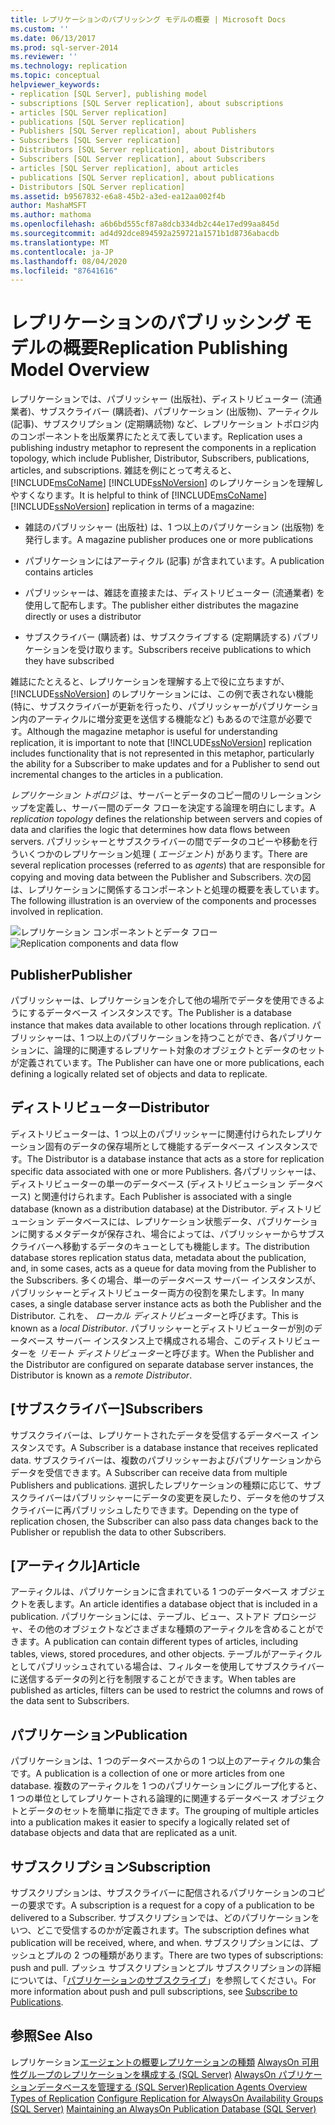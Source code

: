 ```yaml
---
title: レプリケーションのパブリッシング モデルの概要 | Microsoft Docs
ms.custom: ''
ms.date: 06/13/2017
ms.prod: sql-server-2014
ms.reviewer: ''
ms.technology: replication
ms.topic: conceptual
helpviewer_keywords:
- replication [SQL Server], publishing model
- subscriptions [SQL Server replication], about subscriptions
- articles [SQL Server replication]
- publications [SQL Server replication]
- Publishers [SQL Server replication], about Publishers
- Subscribers [SQL Server replication]
- Distributors [SQL Server replication], about Distributors
- Subscribers [SQL Server replication], about Subscribers
- articles [SQL Server replication], about articles
- publications [SQL Server replication], about publications
- Distributors [SQL Server replication]
ms.assetid: b9567832-e6a8-45b2-a3ed-ea12aa002f4b
author: MashaMSFT
ms.author: mathoma
ms.openlocfilehash: a6b6bd555cf87a8dcb334db2c44e17ed99aa845d
ms.sourcegitcommit: ad4d92dce894592a259721a1571b1d8736abacdb
ms.translationtype: MT
ms.contentlocale: ja-JP
ms.lasthandoff: 08/04/2020
ms.locfileid: "87641616"
---
```

# <a name="replication-publishing-model-overview"></a><span data-ttu-id="dcd46-102">レプリケーションのパブリッシング モデルの概要</span><span class="sxs-lookup"><span data-stu-id="dcd46-102">Replication Publishing Model Overview</span></span>
  <span data-ttu-id="dcd46-103">レプリケーションでは、パブリッシャー (出版社)、ディストリビューター (流通業者)、サブスクライバー (購読者)、パブリケーション (出版物)、アーティクル (記事)、サブスクリプション (定期購読物) など、レプリケーション トポロジ内のコンポーネントを出版業界にたとえて表しています。</span><span class="sxs-lookup"><span data-stu-id="dcd46-103">Replication uses a publishing industry metaphor to represent the components in a replication topology, which include Publisher, Distributor, Subscribers, publications, articles, and subscriptions.</span></span> <span data-ttu-id="dcd46-104">雑誌を例にとって考えると、[!INCLUDE[msCoName](../../../includes/msconame-md.md)] [!INCLUDE[ssNoVersion](../../../includes/ssnoversion-md.md)] のレプリケーションを理解しやすくなります。</span><span class="sxs-lookup"><span data-stu-id="dcd46-104">It is helpful to think of [!INCLUDE[msCoName](../../../includes/msconame-md.md)] [!INCLUDE[ssNoVersion](../../../includes/ssnoversion-md.md)] replication in terms of a magazine:</span></span>

-   <span data-ttu-id="dcd46-105">雑誌のパブリッシャー (出版社) は、1 つ以上のパブリケーション (出版物) を発行します。</span><span class="sxs-lookup"><span data-stu-id="dcd46-105">A magazine publisher produces one or more publications</span></span>

-   <span data-ttu-id="dcd46-106">パブリケーションにはアーティクル (記事) が含まれています。</span><span class="sxs-lookup"><span data-stu-id="dcd46-106">A publication contains articles</span></span>

-   <span data-ttu-id="dcd46-107">パブリッシャーは、雑誌を直接または、ディストリビューター (流通業者) を使用して配布します。</span><span class="sxs-lookup"><span data-stu-id="dcd46-107">The publisher either distributes the magazine directly or uses a distributor</span></span>

-   <span data-ttu-id="dcd46-108">サブスクライバー (購読者) は、サブスクライブする (定期購読する) パブリケーションを受け取ります。</span><span class="sxs-lookup"><span data-stu-id="dcd46-108">Subscribers receive publications to which they have subscribed</span></span>

 <span data-ttu-id="dcd46-109">雑誌にたとえると、レプリケーションを理解する上で役に立ちますが、 [!INCLUDE[ssNoVersion](../../../includes/ssnoversion-md.md)] のレプリケーションには、この例で表されない機能 (特に、サブスクライバーが更新を行ったり、パブリッシャーがパブリケーション内のアーティクルに増分変更を送信する機能など) もあるので注意が必要です。</span><span class="sxs-lookup"><span data-stu-id="dcd46-109">Although the magazine metaphor is useful for understanding replication, it is important to note that [!INCLUDE[ssNoVersion](../../../includes/ssnoversion-md.md)] replication includes functionality that is not represented in this metaphor, particularly the ability for a Subscriber to make updates and for a Publisher to send out incremental changes to the articles in a publication.</span></span>

 <span data-ttu-id="dcd46-110">*レプリケーション トポロジ* は、サーバーとデータのコピー間のリレーションシップを定義し、サーバー間のデータ フローを決定する論理を明白にします。</span><span class="sxs-lookup"><span data-stu-id="dcd46-110">A *replication topology* defines the relationship between servers and copies of data and clarifies the logic that determines how data flows between servers.</span></span> <span data-ttu-id="dcd46-111">パブリッシャーとサブスクライバーの間でデータのコピーや移動を行ういくつかのレプリケーション処理 ( *エージェント*) があります。</span><span class="sxs-lookup"><span data-stu-id="dcd46-111">There are several replication processes (referred to as *agents*) that are responsible for copying and moving data between the Publisher and Subscribers.</span></span> <span data-ttu-id="dcd46-112">次の図は、レプリケーションに関係するコンポーネントと処理の概要を表しています。</span><span class="sxs-lookup"><span data-stu-id="dcd46-112">The following illustration is an overview of the components and processes involved in replication.</span></span>

 <span data-ttu-id="dcd46-113">![レプリケーション コンポーネントとデータ フロー](../media/replintro1.gif "レプリケーション コンポーネントとデータ フロー")</span><span class="sxs-lookup"><span data-stu-id="dcd46-113">![Replication components and data flow](../media/replintro1.gif "Replication components and data flow")</span></span>

## <a name="publisher"></a><span data-ttu-id="dcd46-114">Publisher</span><span class="sxs-lookup"><span data-stu-id="dcd46-114">Publisher</span></span>
 <span data-ttu-id="dcd46-115">パブリッシャーは、レプリケーションを介して他の場所でデータを使用できるようにするデータベース インスタンスです。</span><span class="sxs-lookup"><span data-stu-id="dcd46-115">The Publisher is a database instance that makes data available to other locations through replication.</span></span> <span data-ttu-id="dcd46-116">パブリッシャーは、1 つ以上のパブリケーションを持つことができ、各パブリケーションに、論理的に関連するレプリケート対象のオブジェクトとデータのセットが定義されています。</span><span class="sxs-lookup"><span data-stu-id="dcd46-116">The Publisher can have one or more publications, each defining a logically related set of objects and data to replicate.</span></span>

## <a name="distributor"></a><span data-ttu-id="dcd46-117">ディストリビューター</span><span class="sxs-lookup"><span data-stu-id="dcd46-117">Distributor</span></span>
 <span data-ttu-id="dcd46-118">ディストリビューターは、1 つ以上のパブリッシャーに関連付けられたレプリケーション固有のデータの保存場所として機能するデータベース インスタンスです。</span><span class="sxs-lookup"><span data-stu-id="dcd46-118">The Distributor is a database instance that acts as a store for replication specific data associated with one or more Publishers.</span></span> <span data-ttu-id="dcd46-119">各パブリッシャーは、ディストリビューターの単一のデータベース (ディストリビューション データベース) と関連付けられます。</span><span class="sxs-lookup"><span data-stu-id="dcd46-119">Each Publisher is associated with a single database (known as a distribution database) at the Distributor.</span></span> <span data-ttu-id="dcd46-120">ディストリビューション データベースには、レプリケーション状態データ、パブリケーションに関するメタデータが保存され、場合によっては、パブリッシャーからサブスクライバーへ移動するデータのキューとしても機能します。</span><span class="sxs-lookup"><span data-stu-id="dcd46-120">The distribution database stores replication status data, metadata about the publication, and, in some cases, acts as a queue for data moving from the Publisher to the Subscribers.</span></span> <span data-ttu-id="dcd46-121">多くの場合、単一のデータベース サーバー インスタンスが、パブリッシャーとディストリビューター両方の役割を果たします。</span><span class="sxs-lookup"><span data-stu-id="dcd46-121">In many cases, a single database server instance acts as both the Publisher and the Distributor.</span></span> <span data-ttu-id="dcd46-122">これを、 *ローカル ディストリビューター*と呼びます。</span><span class="sxs-lookup"><span data-stu-id="dcd46-122">This is known as a *local Distributor*.</span></span> <span data-ttu-id="dcd46-123">パブリッシャーとディストリビューターが別のデータベース サーバー インスタンス上で構成される場合、このディストリビューターを *リモート ディストリビューター*と呼びます。</span><span class="sxs-lookup"><span data-stu-id="dcd46-123">When the Publisher and the Distributor are configured on separate database server instances, the Distributor is known as a *remote Distributor*.</span></span>

## <a name="subscribers"></a><span data-ttu-id="dcd46-124">[サブスクライバー]</span><span class="sxs-lookup"><span data-stu-id="dcd46-124">Subscribers</span></span>
 <span data-ttu-id="dcd46-125">サブスクライバーは、レプリケートされたデータを受信するデータベース インスタンスです。</span><span class="sxs-lookup"><span data-stu-id="dcd46-125">A Subscriber is a database instance that receives replicated data.</span></span> <span data-ttu-id="dcd46-126">サブスクライバーは、複数のパブリッシャーおよびパブリケーションからデータを受信できます。</span><span class="sxs-lookup"><span data-stu-id="dcd46-126">A Subscriber can receive data from multiple Publishers and publications.</span></span> <span data-ttu-id="dcd46-127">選択したレプリケーションの種類に応じて、サブスクライバーはパブリッシャーにデータの変更を戻したり、データを他のサブスクライバーに再パブリッシュしたりできます。</span><span class="sxs-lookup"><span data-stu-id="dcd46-127">Depending on the type of replication chosen, the Subscriber can also pass data changes back to the Publisher or republish the data to other Subscribers.</span></span>

## <a name="article"></a><span data-ttu-id="dcd46-128">[アーティクル]</span><span class="sxs-lookup"><span data-stu-id="dcd46-128">Article</span></span>
 <span data-ttu-id="dcd46-129">アーティクルは、パブリケーションに含まれている 1 つのデータベース オブジェクトを表します。</span><span class="sxs-lookup"><span data-stu-id="dcd46-129">An article identifies a database object that is included in a publication.</span></span> <span data-ttu-id="dcd46-130">パブリケーションには、テーブル、ビュー、ストアド プロシージャ、その他のオブジェクトなどさまざまな種類のアーティクルを含めることができます。</span><span class="sxs-lookup"><span data-stu-id="dcd46-130">A publication can contain different types of articles, including tables, views, stored procedures, and other objects.</span></span> <span data-ttu-id="dcd46-131">テーブルがアーティクルとしてパブリッシュされている場合は、フィルターを使用してサブスクライバーに送信するデータの列と行を制限することができます。</span><span class="sxs-lookup"><span data-stu-id="dcd46-131">When tables are published as articles, filters can be used to restrict the columns and rows of the data sent to Subscribers.</span></span>

## <a name="publication"></a><span data-ttu-id="dcd46-132">パブリケーション</span><span class="sxs-lookup"><span data-stu-id="dcd46-132">Publication</span></span>
 <span data-ttu-id="dcd46-133">パブリケーションは、1 つのデータベースからの 1 つ以上のアーティクルの集合です。</span><span class="sxs-lookup"><span data-stu-id="dcd46-133">A publication is a collection of one or more articles from one database.</span></span> <span data-ttu-id="dcd46-134">複数のアーティクルを 1 つのパブリケーションにグループ化すると、1 つの単位としてレプリケートされる論理的に関連するデータベース オブジェクトとデータのセットを簡単に指定できます。</span><span class="sxs-lookup"><span data-stu-id="dcd46-134">The grouping of multiple articles into a publication makes it easier to specify a logically related set of database objects and data that are replicated as a unit.</span></span>

## <a name="subscription"></a><span data-ttu-id="dcd46-135">サブスクリプション</span><span class="sxs-lookup"><span data-stu-id="dcd46-135">Subscription</span></span>
 <span data-ttu-id="dcd46-136">サブスクリプションは、サブスクライバーに配信されるパブリケーションのコピーの要求です。</span><span class="sxs-lookup"><span data-stu-id="dcd46-136">A subscription is a request for a copy of a publication to be delivered to a Subscriber.</span></span> <span data-ttu-id="dcd46-137">サブスクリプションでは、どのパブリケーションをいつ、どこで受信するのかが定義されます。</span><span class="sxs-lookup"><span data-stu-id="dcd46-137">The subscription defines what publication will be received, where, and when.</span></span> <span data-ttu-id="dcd46-138">サブスクリプションには、プッシュとプルの 2 つの種類があります。</span><span class="sxs-lookup"><span data-stu-id="dcd46-138">There are two types of subscriptions: push and pull.</span></span> <span data-ttu-id="dcd46-139">プッシュ サブスクリプションとプル サブスクリプションの詳細については、「[パブリケーションのサブスクライブ](../subscribe-to-publications.md)」を参照してください。</span><span class="sxs-lookup"><span data-stu-id="dcd46-139">For more information about push and pull subscriptions, see [Subscribe to Publications](../subscribe-to-publications.md).</span></span>

## <a name="see-also"></a><span data-ttu-id="dcd46-140">参照</span><span class="sxs-lookup"><span data-stu-id="dcd46-140">See Also</span></span>
 <span data-ttu-id="dcd46-141">レプリケーション[エージェントの概要](../agents/replication-agents-overview.md)[レプリケーションの種類](../types-of-replication.md) [AlwaysOn 可用性グループのレプリケーションを構成する (SQL Server)](../../../database-engine/availability-groups/windows/always-on-availability-groups-sql-server.md) [AlwaysOn パブリケーションデータベースを管理する &#40;SQL Server&#41;](../../../database-engine/availability-groups/windows/maintaining-an-always-on-publication-database-sql-server.md)</span><span class="sxs-lookup"><span data-stu-id="dcd46-141">[Replication Agents Overview](../agents/replication-agents-overview.md) [Types of Replication](../types-of-replication.md) [Configure Replication for AlwaysOn Availability Groups (SQL Server)](../../../database-engine/availability-groups/windows/always-on-availability-groups-sql-server.md) [Maintaining an AlwaysOn Publication Database &#40;SQL Server&#41;](../../../database-engine/availability-groups/windows/maintaining-an-always-on-publication-database-sql-server.md)</span></span>


